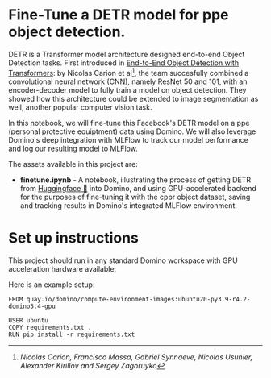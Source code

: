 # Fine-Tune a DETR model for ppe object detection.

DETR is a Transformer model architecture designed end-to-end Object Detection tasks. First introduced in [End-to-End Object Detection with Transformers](https://arxiv.org/abs/2005.12872): by Nicolas Carion et al[^1], the team succesfully combined a convolutional neural network (CNN), namely ResNet 50 and 101, with an encoder-decoder model to fully train a model on object detection. They showed how this architecture could be extended to image segmentation as well, another popular computer vision task.

In this notebook, we will fine-tune this Facebook's DETR model on a ppe (personal protective equiptment) data using Domino. We will also leverage Domino's deep integration with MLFlow to track our model performance and log our resulting model to MLFlow.

The assets available in this project are:

* **finetune.ipynb** - A notebook, illustrating the process of getting DETR from [Huggingface 🤗](https://huggingface.co/facebook/detr-resnet-50) into Domino, and using GPU-accelerated backend for the purposes of fine-tuning it with the cppr object dataset, saving and tracking results in Domino's integrated MLFlow environment.


# Set up instructions
This project should run in any standard Domino workspace with GPU acceleration hardware available.

Here is an example setup:

```
FROM quay.io/domino/compute-environment-images:ubuntu20-py3.9-r4.2-domino5.4-gpu

USER ubuntu
COPY requirements.txt .
RUN pip install -r requirements.txt
```


[^1]: _Nicolas Carion, Francisco Massa, Gabriel Synnaeve, Nicolas Usunier, Alexander Kirillov and Sergey Zagoruyko_


